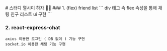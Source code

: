 <br>
# 스터디 열시미 하자 🙌🏻
 ### 1. (flex) friend list
```
div 태그 속 flex 속성을 통해 
채팅 친구 리스트 ui 구현
```

 ### 2. react-express-chat
```
axios 이용한 로그인 ( DB 없이 ) 기능 구현
socket.io 이용한 채팅 기능 구현
```
